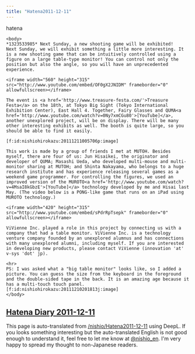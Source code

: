 ```yaml
---
title: "Hatena2011-12-11"
---
```


hatena

```
<body>
*1323533985* Next Sunday, a new shooting game will be exhibited!
Next Sunday, we will exhibit something a little more interesting. It is a new shooting game that can be intuitively controlled using a figure on a large table-type monitor! You can control not only the position but also the angle, so you will have an unprecedented experience.

<iframe width="560" height="315" src="http://www.youtube.com/embed/OF0gX2JNIDM" frameborder="0" allowfullscreen></iframe>

The event is <a href='http://www.treasure-festa.com/'>Treasure Festa</a> on the 18th, at Tokyo Big Sight (Tokyo International Exhibition Center), East Hall 4. Together, Fairy Glasses and QUMA<a href='http://www.youtube.com/watch?v=0Ny7xmCGu80'>[YouTube]</a>, another unexplored project, will be on display. There will be many other interesting exhibits as well. The booth is quite large, so you should be able to find it easily.

[f:id:nishiohirokazu:20111211005706p:image]

This work is made by a group of friends I met at MUTOH. Besides myself, there are four of us: Jun Hisaikei, the originator and developer of QUMA; Masashi Ueda, who developed multi-mouse and multi-monitor sharing at MUTOH; and Shinta Nakayama, who belongs to a huge research institute and has experience releasing several games as a weekend game programmer. For controlling the figures, we used an improved version of the MUROTO<a href='http://www.youtube.com/watch?v=4MsaI8kGbzE'>[YouTube]</a> technology developed by me and Hisai last May. (The video below is a PONG-like game that runs on an iPad using MUROTO technology.)

<iframe width="420" height="315" src="http://www.youtube.com/embed/sPdrRpTsepk" frameborder="0" allowfullscreen></iframe>

ViVienne Inc. played a role in this project by connecting us with a company that had a table monitor. ViVienne Inc. is a technology venture company founded by an unexplored alumnus and has connections with many unexplored alumni, including myself. If you are interested in developing new products, please contact ViVienne (innovation 'at' v-sys 'dot' jp).

<hr>
PS: I was asked what a "big table monitor" looks like, so I added a picture. You can guess the size from the keyboard in the foreground and the double-sided tape in the back. It is an amazing age because it has a multi-touch touch panel.
[f:id:nishiohirokazu:20111210201813j:image]
</body>
```


[Hatena Diary 2011-12-11](https://nishiohirokazu.hatenadiary.org/archive/2011/12/11)
---
This page is auto-translated from [/nishio/Hatena2011-12-11](https://scrapbox.io/nishio/Hatena2011-12-11) using DeepL. If you looks something interesting but the auto-translated English is not good enough to understand it, feel free to let me know at [@nishio_en](https://twitter.com/nishio_en). I'm very happy to spread my thought to non-Japanese readers.